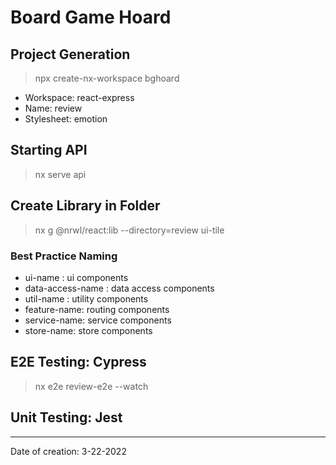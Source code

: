 # Board Game Hoard

## Project Generation

> npx create-nx-workspace bghoard

- Workspace: react-express
- Name: review
- Stylesheet: emotion

## Starting API

> nx serve api

## Create Library in Folder

> nx g @nrwl/react:lib --directory=review ui-tile

### Best Practice Naming

- ui-name : ui components
- data-access-name : data access components
- util-name : utility components
- feature-name: routing components
- service-name: service components
- store-name: store components

## E2E Testing: Cypress

> nx e2e review-e2e --watch

## Unit Testing: Jest

---

Date of creation: 3-22-2022
